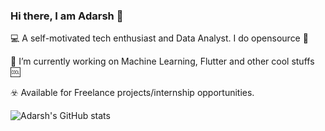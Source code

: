 ### Hi there, I am Adarsh 👋



💻 A self-motivated tech enthusiast and Data Analyst. I do opensource 📖

🔭 I’m currently working on Machine Learning, Flutter and other cool stuffs 🆒

☣️ Available for Freelance projects/internship opportunities.


![Adarsh's GitHub stats](https://github-readme-stats.vercel.app/api?username=chekoduadarsh&show_icons=true&theme=radical)

<!--
**chekoduadarsh/chekoduadarsh** is a ✨ _special_ ✨ repository because its `README.md` (this file) appears on your GitHub profile.

Here are some ideas to get you started:

- 🔭 I’m currently working on ...
- 🌱 I’m currently learning ...
- 👯 I’m looking to collaborate on ...
- 🤔 I’m looking for help with ...
- 💬 Ask me about ...
- 📫 How to reach me: ...
- 😄 Pronouns: ...
- ⚡ Fun fact: ...
-->
